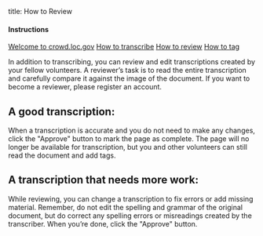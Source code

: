 title: How to Review

<div class="row">
  <div class="col-3">
    <div class="nav flex-column help-center">
    <h4>Instructions</h4>
     <a class="nav-link" href="/help-center/welcome-guide/">Welcome to crowd.loc.gov</a>
  <a class="nav-link" href="/help-center/how-to-transcribe/">How to transcribe</a>
  <a class="nav-link active" href="/help-center/how-to-review/">How to review</a>
  <a class="nav-link" href="/help-center/how-to-tag">How to tag</a>
    </div>
  </div>
  <div class="col-9">

  <p>
In addition to transcribing, you can review and edit transcriptions created by your fellow volunteers. A reviewer’s task is to read the entire transcription and carefully compare it against the image of the document. If you want to become a reviewer, please register an account.
</p>

<h2>A good transcription:</h2>

<p>
When a transcription is accurate and you do not need to make any changes, click the "Approve" button to mark the page as complete. The page will no longer be available for transcription, but you and other volunteers can still read the document and add tags.
</p>

<h2>
A transcription that needs more work:
</h2>
<p>
While reviewing, you can change a transcription to fix errors or add missing material. Remember, do not edit the spelling and grammar of the original document, but do correct any spelling errors or misreadings created by the transcriber. When you’re done, click the "Approve" button.
</p>
  </div>
</div>
